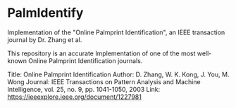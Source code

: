 # PalmIdentify
Implementation of the "Online Palmprint Identification", an IEEE transaction journal by Dr. Zhang et al.

This repository is an accurate Implementation of one of the most well-known Online Palmprint Identification journals.

Title:   Online Palmprint Identification
Author:  D. Zhang, W. K. Kong, J. You, M. Wong
Journal: IEEE Transactions on Pattern Analysis and Machine Intelligence, vol. 25, no. 9, pp. 1041-1050, 2003
Link:    https://ieeexplore.ieee.org/document/1227981
